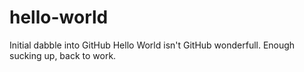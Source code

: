# hello-world
Initial dabble into GitHub
Hello World isn't GitHub wonderfull. Enough sucking up, back to work.
